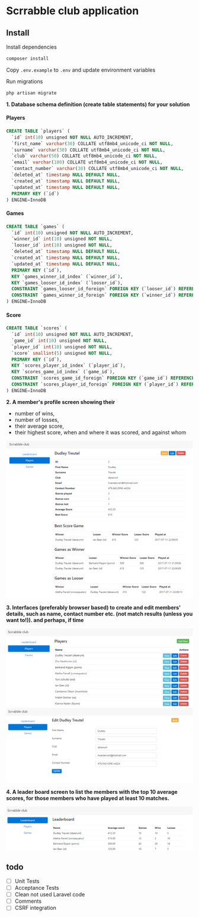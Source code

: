 # Scrrabble club application

## Install

Install dependencies

```bash
composer install
```

Copy `.env.example` to `.env` and update environment variables

Run migrations

```bash
php artisan migrate
```

**1. Database schema definition (create table statements) for your solution**

#### Players

```SQL
CREATE TABLE `players` (
  `id` int(10) unsigned NOT NULL AUTO_INCREMENT,
  `first_name` varchar(30) COLLATE utf8mb4_unicode_ci NOT NULL,
  `surname` varchar(30) COLLATE utf8mb4_unicode_ci NOT NULL,
  `club` varchar(50) COLLATE utf8mb4_unicode_ci NOT NULL,
  `email` varchar(100) COLLATE utf8mb4_unicode_ci NOT NULL,
  `contact_number` varchar(30) COLLATE utf8mb4_unicode_ci NOT NULL,
  `deleted_at` timestamp NULL DEFAULT NULL,
  `created_at` timestamp NULL DEFAULT NULL,
  `updated_at` timestamp NULL DEFAULT NULL,
  PRIMARY KEY (`id`)
) ENGINE=InnoDB
```

#### Games

```SQL
CREATE TABLE `games` (
  `id` int(10) unsigned NOT NULL AUTO_INCREMENT,
  `winner_id` int(10) unsigned NOT NULL,
  `looser_id` int(10) unsigned NOT NULL,
  `deleted_at` timestamp NULL DEFAULT NULL,
  `created_at` timestamp NULL DEFAULT NULL,
  `updated_at` timestamp NULL DEFAULT NULL,
  PRIMARY KEY (`id`),
  KEY `games_winner_id_index` (`winner_id`),
  KEY `games_looser_id_index` (`looser_id`),
  CONSTRAINT `games_looser_id_foreign` FOREIGN KEY (`looser_id`) REFERENCES `players` (`id`) ON DELETE CASCADE,
  CONSTRAINT `games_winner_id_foreign` FOREIGN KEY (`winner_id`) REFERENCES `players` (`id`) ON DELETE CASCADE
) ENGINE=InnoDB 
```

#### Score

```SQL
CREATE TABLE `scores` (
  `id` int(10) unsigned NOT NULL AUTO_INCREMENT,
  `game_id` int(10) unsigned NOT NULL,
  `player_id` int(10) unsigned NOT NULL,
  `score` smallint(5) unsigned NOT NULL,
  PRIMARY KEY (`id`),
  KEY `scores_player_id_index` (`player_id`),
  KEY `scores_game_id_index` (`game_id`),
  CONSTRAINT `scores_game_id_foreign` FOREIGN KEY (`game_id`) REFERENCES `games` (`id`) ON DELETE CASCADE,
  CONSTRAINT `scores_player_id_foreign` FOREIGN KEY (`player_id`) REFERENCES `players` (`id`) ON DELETE CASCADE
) ENGINE=InnoDB 
```

**2. A member's profile screen showing their**

* number of wins,
* number of losses,
* their average score,
* their highest score, when and where it was scored, and against whom

![2](/resources/2.png?raw=true)

**3. Interfaces (preferably browser based) to create and edit members' details, such as name,
contact number etc. (not match results (unless you want to!)).
and perhaps, if time**

![1](/resources/1.png?raw=true)
![4](/resources/4.png?raw=true)

**4. A leader board screen to list the members with the top 10 average scores, for those members
who have played at least 10 matches.**

![3](/resources/3.png?raw=true)

## todo
- [ ] Unit Tests
- [ ] Acceptance Tests
- [ ] Clean not used Laravel code
- [ ] Comments
- [ ] CSRF integration
